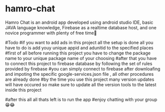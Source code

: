 # hamro-chat
Hamro Chat is an android app developed using android studio IDE, basic JAVA language knowledge, Firebase as a realtime database host, and one novice programmer with plenty of free time🤣

#Todo
#if you want to add ads in this project all the setup is done all you have to do is add youy unique appid and adunitid to the specified places
#first of all before running this project you have to change the package name to your unique package name of your choosing
#after that you have to connect this project to firebase database by following the set of rules provided by firebase
#you can simply connect to firebase after downloafing and impoting the specific google-services.json file , all other procedures are already done
#by the time you use this project many version updates will have occured so make sure to update all the version tools to the latest inside this project

#after this all all thats left is to run the app
#enjoy chatting with your group😁😂
